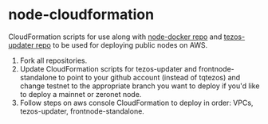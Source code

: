 # node-cloudformation
CloudFormation scripts for use along with [node-docker repo](https://github.com/tqtezos/node-docker) and [tezos-updater repo](https://github.com/tqtezos/tezos-updater) to be used for deploying public nodes on AWS.

1. Fork all repositories. 
2. Update CloudFormation scripts for tezos-updater and frontnode-standalone to point to your github account (instead of tqtezos) and change testnet to the appropriate branch you want to deploy if you'd like to deploy a mainnet or zeronet node. 
3. Follow steps on aws console CloudFormation to deploy in order: VPCs, tezos-updater, frontnode-standalone. 

